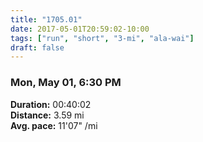 ```yaml
---
title: "1705.01"
date: 2017-05-01T20:59:02-10:00
tags: ["run", "short", "3-mi", "ala-wai"]
draft: false
---
```


### Mon, May 01, 6:30 PM

**Duration:** 00:40:02  
**Distance:** 3.59 mi  
**Avg. pace:** 11'07" /mi